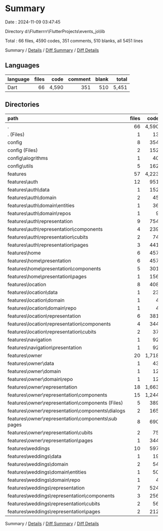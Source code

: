 # Summary

Date : 2024-11-09 03:47:45

Directory d:\\Flutterrrr\\FlutterProjects\\events_jo\\lib

Total : 66 files,  4590 codes, 351 comments, 510 blanks, all 5451 lines

Summary / [Details](details.md) / [Diff Summary](diff.md) / [Diff Details](diff-details.md)

## Languages
| language | files | code | comment | blank | total |
| :--- | ---: | ---: | ---: | ---: | ---: |
| Dart | 66 | 4,590 | 351 | 510 | 5,451 |

## Directories
| path | files | code | comment | blank | total |
| :--- | ---: | ---: | ---: | ---: | ---: |
| . | 66 | 4,590 | 351 | 510 | 5,451 |
| . (Files) | 1 | 13 | 3 | 5 | 21 |
| config | 8 | 354 | 64 | 52 | 470 |
| config (Files) | 2 | 152 | 31 | 13 | 196 |
| config\\alogrithms | 1 | 40 | 6 | 11 | 57 |
| config\\utils | 5 | 162 | 27 | 28 | 217 |
| features | 57 | 4,223 | 284 | 453 | 4,960 |
| features\\auth | 12 | 951 | 94 | 157 | 1,202 |
| features\\auth\\data | 1 | 152 | 37 | 51 | 240 |
| features\\auth\\domain | 2 | 45 | 3 | 13 | 61 |
| features\\auth\\domain\\entities | 1 | 36 | 2 | 6 | 44 |
| features\\auth\\domain\\repos | 1 | 9 | 1 | 7 | 17 |
| features\\auth\\representation | 9 | 754 | 54 | 93 | 901 |
| features\\auth\\representation\\components | 4 | 239 | 2 | 14 | 255 |
| features\\auth\\representation\\cubits | 2 | 74 | 15 | 21 | 110 |
| features\\auth\\representation\\pages | 3 | 441 | 37 | 58 | 536 |
| features\\home | 6 | 457 | 16 | 32 | 505 |
| features\\home\\presentation | 6 | 457 | 16 | 32 | 505 |
| features\\home\\presentation\\components | 5 | 301 | 10 | 17 | 328 |
| features\\home\\presentation\\pages | 1 | 156 | 6 | 15 | 177 |
| features\\location | 8 | 408 | 16 | 41 | 465 |
| features\\location\\data | 1 | 23 | 3 | 5 | 31 |
| features\\location\\domain | 1 | 4 | 0 | 2 | 6 |
| features\\location\\domain\\repo | 1 | 4 | 0 | 2 | 6 |
| features\\location\\representation | 6 | 381 | 13 | 34 | 428 |
| features\\location\\representation\\components | 4 | 344 | 6 | 17 | 367 |
| features\\location\\representation\\cubits | 2 | 37 | 7 | 17 | 61 |
| features\\navigation | 1 | 92 | 0 | 7 | 99 |
| features\\navigation\\presentation | 1 | 92 | 0 | 7 | 99 |
| features\\owner | 20 | 1,718 | 96 | 145 | 1,959 |
| features\\owner\\data | 1 | 43 | 3 | 4 | 50 |
| features\\owner\\domain | 1 | 12 | 1 | 1 | 14 |
| features\\owner\\domain\\repo | 1 | 12 | 1 | 1 | 14 |
| features\\owner\\representation | 18 | 1,663 | 92 | 140 | 1,895 |
| features\\owner\\representation\\components | 15 | 1,244 | 24 | 78 | 1,346 |
| features\\owner\\representation\\components (Files) | 5 | 389 | 11 | 17 | 417 |
| features\\owner\\representation\\components\\dialogs | 2 | 165 | 4 | 8 | 177 |
| features\\owner\\representation\\components\\sub pages | 8 | 690 | 9 | 53 | 752 |
| features\\owner\\representation\\cubits | 2 | 75 | 14 | 17 | 106 |
| features\\owner\\representation\\pages | 1 | 344 | 54 | 45 | 443 |
| features\\weddings | 10 | 597 | 62 | 71 | 730 |
| features\\weddings\\data | 1 | 19 | 2 | 6 | 27 |
| features\\weddings\\domain | 2 | 54 | 3 | 6 | 63 |
| features\\weddings\\domain\\entities | 1 | 50 | 2 | 4 | 56 |
| features\\weddings\\domain\\repo | 1 | 4 | 1 | 2 | 7 |
| features\\weddings\\representation | 7 | 524 | 57 | 59 | 640 |
| features\\weddings\\representation\\components | 3 | 256 | 15 | 12 | 283 |
| features\\weddings\\representation\\cubits | 2 | 56 | 20 | 26 | 102 |
| features\\weddings\\representation\\pages | 2 | 212 | 22 | 21 | 255 |

Summary / [Details](details.md) / [Diff Summary](diff.md) / [Diff Details](diff-details.md)
